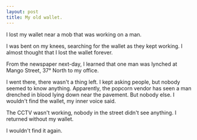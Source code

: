```yaml
---
layout: post
title: My old wallet.
---
```


I lost my wallet near a mob that was working on a man.

I was bent on my knees, searching for the wallet as they kept working. I almost thought that I lost the wallet forever. 

From the newspaper next-day, I learned that one man was lynched at Mango Street, 37° North to my office.

I went there, there wasn't a thing left. I kept asking people, but nobody seemed to know anything. Apparently, the popcorn vendor has seen a man drenched in blood lying down near the pavement. But nobody else. I wouldn't find the wallet, my inner voice said.

The CCTV wasn't working, nobody in the street didn't see anything. I returned without my wallet.

I wouldn't find it again.
